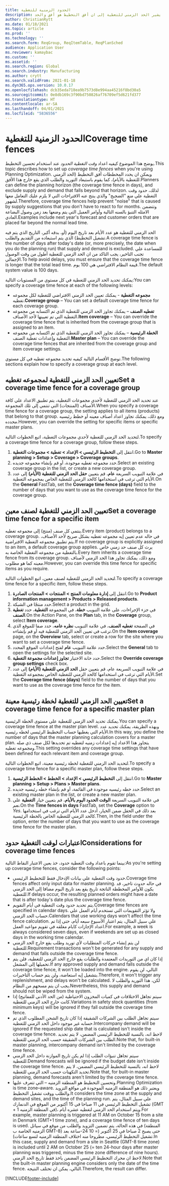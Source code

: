 ```yaml
---
title: الحدود الزمنية للتغطية
description: يوضح هذا الموضوع كيفيه اعداد وقت التغطية الحدود عند استخدام تحسين التخطيط. يشير الحد الزمني للتغطية إلى ان أفق التخطيط هو أفق والحد.
author: ChristianRytt
ms.date: 01/18/2021
ms.topic: article
ms.prod: ''
ms.technology: ''
ms.search.form: ReqGroup, ReqItemTable, ReqPlanSched
audience: Application User
ms.reviewer: kamaybac
ms.custom: ''
ms.assetid: ''
ms.search.region: Global
ms.search.industry: Manufacturing
ms.author: crytt
ms.search.validFrom: 2021-01-18
ms.dyn365.ops.version: 10.0.17
ms.openlocfilehash: dcb35eda718ea9b7573d8e994aa45216f8bd30a5
ms.sourcegitcommit: 0e8db169c3f90bd750826af76709ef5d621fd377
ms.translationtype: HT
ms.contentlocale: ar-SA
ms.lasthandoff: 04/01/2021
ms.locfileid: "5836556"
---
```

# <a name="coverage-time-fences"></a><span data-ttu-id="a7497-104">الحدود الزمنية للتغطية</span><span class="sxs-lookup"><span data-stu-id="a7497-104">Coverage time fences</span></span>

<span data-ttu-id="a7497-105">يوضح هذا الموضوع كيفيه اعداد *وقت التغطية الحدود* عند استخدام تحسين التخطيط.</span><span class="sxs-lookup"><span data-stu-id="a7497-105">This topic describes how to set up *coverage time fences* when you're using Planning Optimization.</span></span> <span data-ttu-id="a7497-106">ويمكن ان يحدد المخططات أفق التخطيط (الحد الزمني للتغطية بالأيام)، كما يقوم باستبعاد التوريد والطلب الذي يقع خارج هذا الأفق.</span><span class="sxs-lookup"><span data-stu-id="a7497-106">Planners can define the planning horizon (the coverage time fence in days), and exclude supply and demand that falls beyond that horizon.</span></span> <span data-ttu-id="a7497-107">لذلك، حدود وقت التغطية علي منع "الضجيج" والذي ينتج عنه الاقتراحات التي لا يلزم عليك التعامل معها لشهور.</span><span class="sxs-lookup"><span data-stu-id="a7497-107">Therefore, coverage time fences help prevent "noise" that is caused by supply suggestions that you don't have to react to for months.</span></span> <span data-ttu-id="a7497-108">وتتضمن الامثله التنبؤ بالسنه التالية وأوامر العميل التي يتم وضعها بعد زمن وصول البضاعة العادي.</span><span class="sxs-lookup"><span data-stu-id="a7497-108">Examples include next year's forecast and customer orders that are placed far beyond the normal lead time.</span></span>

<span data-ttu-id="a7497-109">الحد الزمني للتغطية هو عدد الأيام بعد تاريخ اليوم (أو، بدقه أكبر، التاريخ الذي يتم فيه تشغيل التخطيط) الذي يتم استبعاده من التقديم والطلب.</span><span class="sxs-lookup"><span data-stu-id="a7497-109">A coverage time fence is the number of days after today's date (or, more precisely, the date when you do the planning run) that supply and demand is excluded.</span></span> <span data-ttu-id="a7497-110">للمساعدة علي تجنب التاخير، يجب التاكد من ان الحد الزمني للتغطية أطول من وقت الوصول الإجمالي.</span><span class="sxs-lookup"><span data-stu-id="a7497-110">To help avoid delays, you must ensure that the coverage time fence is longer that the total lead time.</span></span> <span data-ttu-id="a7497-111">قيمة النظام الافتراضي هي 100 يوم.</span><span class="sxs-lookup"><span data-stu-id="a7497-111">The default system value is 100 days.</span></span>

<span data-ttu-id="a7497-112">يمكنك تحديد الحد الزمني للتغطية في كل مستوي من المستويات التالية:</span><span class="sxs-lookup"><span data-stu-id="a7497-112">You can specify a coverage time fence at each of the following levels:</span></span>

- <span data-ttu-id="a7497-113">**مجموعه التغطية** - يمكنك تعيين الحد الزمني الافتراضي للتغطية لكل مجموعه تغطيه.</span><span class="sxs-lookup"><span data-stu-id="a7497-113">**Coverage group** – You can set a default coverage time fence for each coverage group.</span></span>
- <span data-ttu-id="a7497-114">**تغطيه الصنف** – يمكنك تجاوز الحد الزمني للتغطية الذي تم اكتسابه من مجموعه التغطية التي تم تعيينها لأحد الأصناف.</span><span class="sxs-lookup"><span data-stu-id="a7497-114">**Item coverage** – You can override the coverage time fence that is inherited from the coverage group that is assigned to an item.</span></span>
- <span data-ttu-id="a7497-115">**الخطة الرئيسية** – يمكنك تجاوز الحد الزمني للتغطية الذي تم اكتسابه من مجموعه التغطية وإعدادات تغطية الصنف.</span><span class="sxs-lookup"><span data-stu-id="a7497-115">**Master plan** – You can override the coverage time fences that are inherited from the coverage group and item coverage settings.</span></span>

<span data-ttu-id="a7497-116">توضح الأقسام التالية كيفيه تحديد مجموعه تغطيه في كل مستوي.</span><span class="sxs-lookup"><span data-stu-id="a7497-116">The following sections explain how to specify a coverage group at each level.</span></span>

## <a name="set-a-coverage-time-fence-for-a-coverage-group"></a><span data-ttu-id="a7497-117">تعيين الحد الزمني للتغطية لمجموعه تغطيه</span><span class="sxs-lookup"><span data-stu-id="a7497-117">Set a coverage time fence for a coverage group</span></span>

<span data-ttu-id="a7497-118">عند تحديد الحد الزمني للتغطية لأحدي مجموعات التغطية، يتم تطبيق الاعداد علي كافة الأصناف (المنتجات) التي تنتمي إلى تلك المجموعة.</span><span class="sxs-lookup"><span data-stu-id="a7497-118">When you specify a coverage time fence for a coverage group, the setting applies to all items (products) that belong to that group.</span></span> <span data-ttu-id="a7497-119">ومع ذلك، يمكنك تجاوز اعداد أصناف معينه أو خطط رئيسيه محدده.</span><span class="sxs-lookup"><span data-stu-id="a7497-119">However, you can override the setting for specific items or specific master plans.</span></span>

<span data-ttu-id="a7497-120">لتحديد الحد الزمني للتغطية لأحدي مجموعات التغطية، اتبع الخطوات التالية.</span><span class="sxs-lookup"><span data-stu-id="a7497-120">To specify a coverage time fence for a coverage group, follow these steps.</span></span>

1. <span data-ttu-id="a7497-121">انتقل إلى **التخطيط الرئيسي \> الإعداد \> تغطية \> مجموعات التغطية**.</span><span class="sxs-lookup"><span data-stu-id="a7497-121">Go to **Master planning \> Setup \> Coverage \> Coverage groups**.</span></span>
1. <span data-ttu-id="a7497-122">حدد مجموعه تغطيه موجودة، أو قم بإنشاء مجموعه جديده.</span><span class="sxs-lookup"><span data-stu-id="a7497-122">Select an existing coverage group in the list, or create a new coverage group.</span></span>
1. <span data-ttu-id="a7497-123">في علامة التبويب السريعة **عام**، قم بتعيين **حقل الحد الزمني للتغطية (الأيام)** إلى عدد الأيام التي ترغب في استخدامها كالحد الزمني للتغطية الخاص بمجموعه التغطية.</span><span class="sxs-lookup"><span data-stu-id="a7497-123">On the **General** FastTab, set the **Coverage time fence (days)** field to the number of days that you want to use as the coverage time fence for the coverage group.</span></span>

## <a name="set-a-coverage-time-fence-for-a-specific-item"></a><span data-ttu-id="a7497-124">تعيين الحد الزمني للتغطية لصنف معين</span><span class="sxs-lookup"><span data-stu-id="a7497-124">Set a coverage time fence for a specific item</span></span>

<span data-ttu-id="a7497-125">ينتمي كل صنف (منتج) إلى مجموعه تغطيه.</span><span class="sxs-lookup"><span data-stu-id="a7497-125">Every item (product) belongs to a coverage group.</span></span> <span data-ttu-id="a7497-126">في حاله عدم تعيين إيه مجموعه تغطيه بشكل صريح لأحد الأصناف، يتم تطبيق مجموعه التغطية الافتراضية.</span><span class="sxs-lookup"><span data-stu-id="a7497-126">If no coverage group is explicitly assigned to an item, a default coverage group applies.</span></span> <span data-ttu-id="a7497-127">يرث كل صنف حد زمني خاص بالتغطية من مجموعه التغطية الخاصة به.</span><span class="sxs-lookup"><span data-stu-id="a7497-127">Every item inherits a coverage time fence from its coverage group.</span></span> <span data-ttu-id="a7497-128">ومع ذلك، يمكنك تجاوز هذا الحد الزمني لأصناف معينه كما هو مطلوب.</span><span class="sxs-lookup"><span data-stu-id="a7497-128">However, you can override this time fence for specific items as you require.</span></span>

<span data-ttu-id="a7497-129">لتحديد الحد الزمني للتغطية لصنف معين، اتبع الخطوات التالية.</span><span class="sxs-lookup"><span data-stu-id="a7497-129">To specify a coverage time fence for a specific item, follow these steps.</span></span>

1. <span data-ttu-id="a7497-130">انتقل إلى **إدارة معلومات المنتج‬ \> المنتجات \> المنتجات الصادرة**.</span><span class="sxs-lookup"><span data-stu-id="a7497-130">Go to **Product information management \> Products \> Released products**.</span></span>
1. <span data-ttu-id="a7497-131">حدد منتجًا في الشبكة.</span><span class="sxs-lookup"><span data-stu-id="a7497-131">Select a product in the grid.</span></span>
1. <span data-ttu-id="a7497-132">في جزء الإجراءات، على علامة التبويب **خطة**، في المجموعة **التغطية**، حدد **تغطية الصنف**.</span><span class="sxs-lookup"><span data-stu-id="a7497-132">On the Action Pane, on the **Plan** tab, in the **Coverage** group, select **Item coverage**.</span></span>
1. <span data-ttu-id="a7497-133">في الصفحة **تغطيه الصنف**، في علامة التبويب **نظره عامه**، حدد صفا للموقع الذي ترغب في تعيين الحد الزمني للتغطية فيه أو قم بإنشاءه.</span><span class="sxs-lookup"><span data-stu-id="a7497-133">On the **Item coverage** page, on the **Overview** tab, select or create a row for the site where you want to set a coverage time fence.</span></span>
1. <span data-ttu-id="a7497-134">حدد علامة التبويب **عام** لفتح إعدادات الموقع المحدد.</span><span class="sxs-lookup"><span data-stu-id="a7497-134">Select the **General** tab to open the settings for the selected site.</span></span>
1. <span data-ttu-id="a7497-135">حدد خانة الاختيار **تجاوز إعدادات مجموعة التغطية‬**.</span><span class="sxs-lookup"><span data-stu-id="a7497-135">Select the **Override coverage group settings** check box.</span></span>
1. <span data-ttu-id="a7497-136">في علامة التبويب السريعة عام، قم بتعيين حقل **الحد الزمني للتغطية (الأيام)** إلى عدد الأيام التي ترغب في استخدامها كالحد الزمني للتغطية الخاص بمجموعه التغطية.</span><span class="sxs-lookup"><span data-stu-id="a7497-136">Set the **Coverage time fence (days)** field to the number of days that you want to use as the coverage time fence for the item.</span></span>

## <a name="set-a-coverage-time-fence-for-a-specific-master-plan"></a><span data-ttu-id="a7497-137">تعيين الحد الزمني للتغطية لخطة رئيسية معينة</span><span class="sxs-lookup"><span data-stu-id="a7497-137">Set a coverage time fence for a specific master plan</span></span>

<span data-ttu-id="a7497-138">يمكنك تحديد الحد الزمني للتغطية على مستوى الخطة الرئيسية.</span><span class="sxs-lookup"><span data-stu-id="a7497-138">You can specify a coverage time fence at the master plan level.</span></span> <span data-ttu-id="a7497-139">وبهذه الطريقة، يمكنك تحديد عدد الأيام التي يغطيها حساب التخطيط الرئيسي لخطه رئيسيه.</span><span class="sxs-lookup"><span data-stu-id="a7497-139">In this way, you define the number of days that the master planning calculation covers for a master plan.</span></span> <span data-ttu-id="a7497-140">يتجاوز هذا الاعداد إيه إعدادات زمنيه لتغطيه تم تحديدها لكل صنف ذي صله ومجموعه تغطيه.</span><span class="sxs-lookup"><span data-stu-id="a7497-140">This setting overrides any coverage time settings that have been defined for each relevant item and coverage group.</span></span>

<span data-ttu-id="a7497-141">لتحديد الحد الزمني للتغطية لخطة رئيسية معينة، اتبع الخطوات التالية.</span><span class="sxs-lookup"><span data-stu-id="a7497-141">To specify a coverage time fence for a specific master plan, follow these steps.</span></span>

1. <span data-ttu-id="a7497-142">انتقل إلى **التخطيط الرئيسي \> الإعداد \> الخطط \> الخطط الرئيسية**.</span><span class="sxs-lookup"><span data-stu-id="a7497-142">Go to **Master planning \> Setup \> Plans \> Master plans**.</span></span>
1. <span data-ttu-id="a7497-143">حدد خطه رئيسيه موجودة في القائمة، أو قم بإنشاء خطه رئيسيه جديده.</span><span class="sxs-lookup"><span data-stu-id="a7497-143">Select an existing master plan in the list, or create a new master plan.</span></span>
1. <span data-ttu-id="a7497-144">في علامة التبويب السريعة **الوقت الحدود اليوم بالأيام**، قم بتعيين خيار **التغطية** علي *نعم*.</span><span class="sxs-lookup"><span data-stu-id="a7497-144">On the **Time fences in days** FastTab, set the **Coverage** option to *Yes*.</span></span> <span data-ttu-id="a7497-145">بعد ذلك في الحقل ضمن الخيار، أدخل عدد الأيام التي ترغب في استخدامها كالحد الزمني للتغطية الخاص بالخطة الرئيسية.</span><span class="sxs-lookup"><span data-stu-id="a7497-145">Then, in the field under the option, enter the number of days that you want to use as the coverage time fence for the master plan.</span></span>

## <a name="considerations-for-coverage-time-fences"></a><span data-ttu-id="a7497-146">اعتبارات لوقت التغطية حدود</span><span class="sxs-lookup"><span data-stu-id="a7497-146">Considerations for coverage time fences</span></span>

<span data-ttu-id="a7497-147">بينما تقوم باعداد وقت التغطية حدود، خذ بعين الاعتبار النقاط التالية:</span><span class="sxs-lookup"><span data-stu-id="a7497-147">As you're setting up coverage time fences, consider the following points:</span></span>

- <span data-ttu-id="a7497-148">حدود وقت التغطية علي بيانات الإدخال فقط للتخطيط الرئيسي.</span><span class="sxs-lookup"><span data-stu-id="a7497-148">Coverage time fences affect only input data for master planning.</span></span> <span data-ttu-id="a7497-149">في حاله حدوث تاخير، قد يكون للأوامر المخططة الناتجة تاريخ يقع بعد تاريخ اليوم مضافا إلى الحد الزمني للتغطية.</span><span class="sxs-lookup"><span data-stu-id="a7497-149">If delays occur, the resulting planned orders might have a date that is after today's date plus the coverage time fence.</span></span>
- <span data-ttu-id="a7497-150">يتم تحديد حدود وقت التغطية في أيام التقويم.</span><span class="sxs-lookup"><span data-stu-id="a7497-150">Coverage time fences are specified in calendar days.</span></span> <span data-ttu-id="a7497-151">ولا تؤثر التقويمات التي تستخدم أيام العمل علي حساب الحد الزمني.</span><span class="sxs-lookup"><span data-stu-id="a7497-151">Calendars that use working days won't affect the time fence calculation.</span></span> <span data-ttu-id="a7497-152">علي سبيل المثال، يتم اعتبار الأسبوع سبعه أيام، حتى إذا تم اعداد الإجازات كايام مغلقه في تقويم مواعيد العمل.</span><span class="sxs-lookup"><span data-stu-id="a7497-152">For example, a week is always considered seven days, even if weekends are set up as closed days in the working time calendar.</span></span>
- <span data-ttu-id="a7497-153">لن يتم إنشاء حركات المتطلبات لأي توريد وطلب يقع خارج الحد الزمني للتغطية.</span><span class="sxs-lookup"><span data-stu-id="a7497-153">Requirement transactions won't be generated for any supply and demand that falls outside the coverage time fence.</span></span>
- <span data-ttu-id="a7497-154">إذا كان اي من التوريدات المعتمدة والطلبات يقع خارج الحد الزمني للتغطية، فلن يتم تحميلها إلى المشغل.</span><span class="sxs-lookup"><span data-stu-id="a7497-154">If any approved supply and demand falls outside the coverage time fence, it won't be loaded into the engine.</span></span> <span data-ttu-id="a7497-155">التالي، لن يقوم بتشغيل إيه استعاضة، ولن يتم حساب التاخيرات.</span><span class="sxs-lookup"><span data-stu-id="a7497-155">Therefore, it won't trigger any replenishment, and delays won't be calculated.</span></span> <span data-ttu-id="a7497-156">لكن، هذا التوريد والطلب لا يجب ان يتم مسحهم من النظام.</span><span class="sxs-lookup"><span data-stu-id="a7497-156">Nevertheless, this supply and demand should not be wiped from the system.</span></span>
- <span data-ttu-id="a7497-157">سيتم تجاهل الاختلافات في كميات المخزون الاحتياطية (من الحد الأدنى للمفاتيح) إذا كانت خارج الحد الزمني للتغطية.</span><span class="sxs-lookup"><span data-stu-id="a7497-157">Variations in safety stock quantities (from minimum keys) will be ignored if they fall outside the coverage time fence.</span></span>
- <span data-ttu-id="a7497-158">سيتم تجاهل الطلب بين الشركات الشقيقة إذا كان تاريخ الشحن المطلوب الذي تم حسابه غير موجود داخل الحد الزمني للتغطية.</span><span class="sxs-lookup"><span data-stu-id="a7497-158">Intercompany demand will be ignored if the requested ship date that is calculated isn't inside the coverage time fence.</span></span> <span data-ttu-id="a7497-159">لاحظ انه، بالنسبة للتخطيط الرئيسي المضمن، لا يتم تحديد الطلب بين الشركات الشقيقة حسب الحد الزمني للتغطية.</span><span class="sxs-lookup"><span data-stu-id="a7497-159">Note that, for built-in master planning, intercompany demand isn't limited by the coverage time fence.</span></span>
- <span data-ttu-id="a7497-160">سيتم تجاهل تنبؤات الطلب إذا لم يكن تاريخ الموازنة داخل الحد الزمني للتغطية.</span><span class="sxs-lookup"><span data-stu-id="a7497-160">Demand forecasts will be ignored if the budget date isn't inside the coverage time fence.</span></span> <span data-ttu-id="a7497-161">لاحظ انه، بالنسبة للتخطيط الرئيسي المضمن، لا يتم تحديد التكهنات حسب الحد الزمني للتغطية.</span><span class="sxs-lookup"><span data-stu-id="a7497-161">Note that, for built-in master planning, demand forecasts aren't limited by the coverage time fence.</span></span>
- <span data-ttu-id="a7497-162">وتحسين التخطيط هو المنطقة الزمنيه – التي تتعرف عليها.</span><span class="sxs-lookup"><span data-stu-id="a7497-162">Planning Optimization is time zone–aware.</span></span> <span data-ttu-id="a7497-163">ويعتبر ذلك هو المنطقة الزمنيه الموجودة في مواقع التزويد والطلب ووقت تشغيل التخطيط.</span><span class="sxs-lookup"><span data-stu-id="a7497-163">It considers the time zone at the supply and demand sites, and the time of the planning run.</span></span> <span data-ttu-id="a7497-164">علي سبيل المثال، يتم تشغيل التخطيط الرئيسي في 11 صباحا في 15 أكتوبر من الموقع في الدنمارك (GMT + 1 في المنطقة الزمنيه)، ويتم استخدام الحد الزمني لتغطيه عشره أيام.</span><span class="sxs-lookup"><span data-stu-id="a7497-164">For example, master planning is triggered at 11 AM on October 15 from a site in Denmark (GMT+1 time zone), and a coverage time fence of ten days is used.</span></span> <span data-ttu-id="a7497-165">في هذه الحالة، يتم تضمين التزويد والطلب من موقع في سياتل (المنطقة الزمنيه الخاصة ب GMT-8) حتى يصبح 2 صباحا في 25 أكتوبر (= 10 24-ساعة بعد تشغيل التخطيط الرئيسي، مطروحا منه اختلاف المنطقة الزمنيه لتسع ساعات).</span><span class="sxs-lookup"><span data-stu-id="a7497-165">In this case, supply and demand from a site in Seattle (GMT-8 time zone) is included until 2 AM on October 25 (= ten 24-hour days after master planning was triggered, minus the time zone difference of nine hours).</span></span> <span data-ttu-id="a7497-166">لاحظ ان محرك التخطيط الرئيسي المضمن ياخذ فقط تاريخ الحد الزمني.</span><span class="sxs-lookup"><span data-stu-id="a7497-166">Note that the built-in master planning engine considers only the date of the time fence.</span></span> <span data-ttu-id="a7497-167">التالي، يمكن ان تختلف النتيجة.</span><span class="sxs-lookup"><span data-stu-id="a7497-167">Therefore, the result can differ.</span></span>


[!INCLUDE[footer-include](../../../includes/footer-banner.md)]